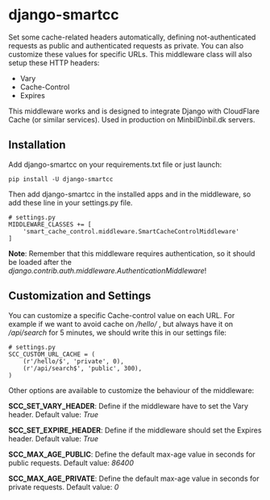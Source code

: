 # django-smartcc
Set some cache-related headers automatically, defining not-authenticated
requests as public and authenticated requests as private. You can also customize these values for specific URLs. This middleware class will also setup these HTTP headers:

* Vary
* Cache-Control
* Expires

This middleware works and is designed to integrate Django with CloudFlare Cache (or similar services). Used in production on MinbilDinbil.dk servers. 

## Installation
Add django-smartcc on your requirements.txt file or just launch:

    pip install -U django-smartcc
   
Then add django-smartcc in the installed apps and in the middleware, so add these line in your settings.py file.

    # settings.py
    MIDDLEWARE_CLASSES += [
        'smart_cache_control.middleware.SmartCacheControlMiddleware'
    ]

**Note**: Remember that this middleware requires authentication, so it should be loaded after the *django.contrib.auth.middleware.AuthenticationMiddleware*!
    

## Customization and Settings
You can customize a specific Cache-control value on each URL. For example
if we want to avoid cache on */hello/* , but always have it on */api/search* for 5 minutes, we should write this in our settings file:

    # settings.py
    SCC_CUSTOM_URL_CACHE = (
        (r'/hello/$', 'private', 0),
        (r'/api/search$', 'public', 300),
    )

Other options are available to customize the behaviour of the middleware:

**SCC_SET_VARY_HEADER**: Define if the middleware have to set the Vary header.
                     Default value: *True*

**SCC_SET_EXPIRE_HEADER**: Define if the middleware should set the Expires
                       header. Default value: *True*

**SCC_MAX_AGE_PUBLIC**: Define the default max-age value in seconds for public
                    requests. Default value: *86400*

**SCC_MAX_AGE_PRIVATE**: Define the default max-age value in seconds for
                     private requests. Default value: *0*
